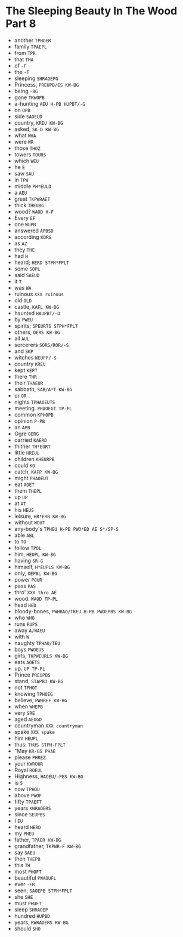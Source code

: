 # The Sleeping Beauty In The Wood Part 8

* another `TPHOER`
* family `TPAEPL`
* from `TPR`
* that `THA`
* of `-F`
* the `-T`
* sleeping `SHRAOEPG`
* Princess, `PREUPB/ES KW-BG`
* being `-BG`
* gone `TKWOPB`
* a-hunting `AEU H-PB HUPBT/-G`
* on `OPB`
* side `SAOEUD`
* country, `KREU KW-BG`
* asked, `SK-D KW-BG`
* what `WHA`
* were `WR`
* those `THOZ`
* towers `TOURS`
* which `WEU`
* he `E`
* saw `SAU`
* in `TPH`
* middle `PH*EULD`
* a `AEU`
* great `TKPWRAET`
* thick `THEUBG`
* wood? `WAOD H-F`
* Every `EF`
* one `WUPB`
* answered `APBSD`
* according `KORG`
* as `AZ`
* they `THE`
* had `H`
* heard; `HERD STPH*FPLT`
* some `SOPL`
* said `SAEUD`
* it `T`
* was `WA`
* ruinous `XXX ruinous`
* old `OLD`
* castle, `KAFL KW-BG`
* haunted `HAUPBT/-D`
* by `PWEU`
* spirits; `SPEURTS STPH*FPLT`
* others, `OERS KW-BG`
* all `AUL`
* sorcerers `SORS/ROR/-S`
* and `SKP`
* witches `WEUFP/-S`
* country `KREU`
* kept `KEPT`
* there `THR`
* their `THAEUR`
* sabbath, `SAB/A*T KW-BG`
* or `OR`
* nights `TPHAOEUTS`
* meeting. `PHAOEGT TP-PL`
* common `KPHOPB`
* opinion `P-PB`
* an `APB`
* Ogre `OERG`
* carried `KAERD`
* thither `TH*EURT`
* little `HREUL`
* children `KHEURPB`
* could `KO`
* catch, `KAFP KW-BG`
* might `PHAOEUT`
* eat `AOET`
* them `THEPL`
* up `UP`
* at `AT`
* his `HEUS`
* leisure, `HR*ERB KW-BG`
* without `WOUT`
* any-body's `TPHEU H-PB PWO*ED AE S*/SP-S`
* able `ABL`
* to `TO`
* follow `TPOL`
* him, `HEUPL KW-BG`
* having `SR-G`
* himself, `H*EUPLS KW-BG`
* only, `OEPBL KW-BG`
* power `POUR`
* pass `PAS`
* thro' `XXX thro AE`
* wood. `WAOD TP-PL`
* head `HED`
* bloody-bones, `PWHRAO/TKEU H-PB PWOEPBS KW-BG`
* who `WHO`
* runs `RUPS`
* away `A/WAEU`
* with `W`
* naughty `TPHAU/TEU`
* boys `PWOEUS`
* girls, `TKPWEURLS KW-BG`
* eats `AOETS`
* up. `UP TP-PL`
* Prince `PREUPBS`
* stand, `STAPBD KW-BG`
* not `TPHOT`
* knowing `TPHOEG`
* believe, `PWHREF KW-BG`
* when `WHEPB`
* very `SRE`
* aged `AEUGD`
* countryman `XXX countryman`
* spake `XXX spake`
* him `HEUPL`
* thus: `THUS STPH-FPLT`
* "May `KR-GS PHAE`
* please `PHREZ`
* your `KWROUR`
* Royal `ROEUL`
* Highness, `HAOEU/-PBS KW-BG`
* is `S`
* now `TPHOU`
* above `PWOF`
* fifty `TPAEFT`
* years `KWRAOERS`
* since `SEUPBS`
* I `EU`
* heard `HERD`
* my `PHEU`
* father, `TPAER KW-BG`
* grandfather, `TKPWR-F KW-BG`
* say `SAEU`
* then `THEPB`
* this `TH`
* most `PHOFT`
* beautiful `PWAOUFL`
* ever `-FR`
* seen; `SAOEPB STPH*FPLT`
* she `SHE`
* must `PHUFT`
* sleep `SHRAOEP`
* hundred `HUPBD`
* years, `KWRAOERS KW-BG`
* should `SHO`
